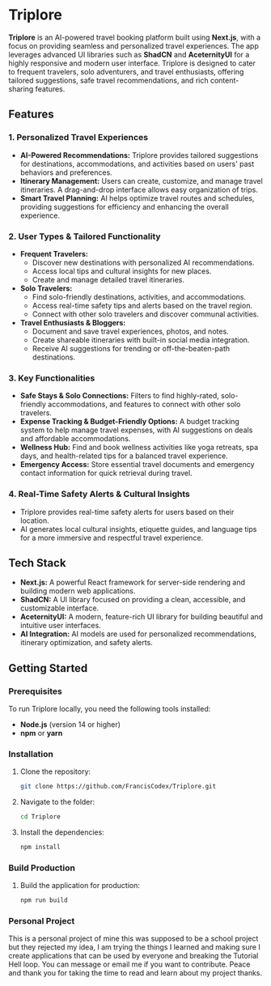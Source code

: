 # Triplore

**Triplore** is an AI-powered travel booking platform built using **Next.js**, with a focus on providing seamless and personalized travel experiences. The app leverages advanced UI libraries such as **ShadCN** and **AceternityUI** for a highly responsive and modern user interface. Triplore is designed to cater to frequent travelers, solo adventurers, and travel enthusiasts, offering tailored suggestions, safe travel recommendations, and rich content-sharing features.

## Features

### 1. **Personalized Travel Experiences**
   - **AI-Powered Recommendations:** Triplore provides tailored suggestions for destinations, accommodations, and activities based on users' past behaviors and preferences.
   - **Itinerary Management:** Users can create, customize, and manage travel itineraries. A drag-and-drop interface allows easy organization of trips.
   - **Smart Travel Planning:** AI helps optimize travel routes and schedules, providing suggestions for efficiency and enhancing the overall experience.

### 2. **User Types & Tailored Functionality**
   - **Frequent Travelers:** 
     - Discover new destinations with personalized AI recommendations.
     - Access local tips and cultural insights for new places.
     - Create and manage detailed travel itineraries.
   - **Solo Travelers:**
     - Find solo-friendly destinations, activities, and accommodations.
     - Access real-time safety tips and alerts based on the travel region.
     - Connect with other solo travelers and discover communal activities.
   - **Travel Enthusiasts & Bloggers:**
     - Document and save travel experiences, photos, and notes.
     - Create shareable itineraries with built-in social media integration.
     - Receive AI suggestions for trending or off-the-beaten-path destinations.

### 3. **Key Functionalities**
   - **Safe Stays & Solo Connections:** Filters to find highly-rated, solo-friendly accommodations, and features to connect with other solo travelers.
   - **Expense Tracking & Budget-Friendly Options:** A budget tracking system to help manage travel expenses, with AI suggestions on deals and affordable accommodations.
   - **Wellness Hub:** Find and book wellness activities like yoga retreats, spa days, and health-related tips for a balanced travel experience.
   - **Emergency Access:** Store essential travel documents and emergency contact information for quick retrieval during travel.

### 4. **Real-Time Safety Alerts & Cultural Insights**
   - Triplore provides real-time safety alerts for users based on their location. 
   - AI generates local cultural insights, etiquette guides, and language tips for a more immersive and respectful travel experience.

## Tech Stack

- **Next.js:** A powerful React framework for server-side rendering and building modern web applications.
- **ShadCN:** A UI library focused on providing a clean, accessible, and customizable interface.
- **AceternityUI:** A modern, feature-rich UI library for building beautiful and intuitive user interfaces.
- **AI Integration:** AI models are used for personalized recommendations, itinerary optimization, and safety alerts.

## Getting Started

### Prerequisites
To run Triplore locally, you need the following tools installed:
- **Node.js** (version 14 or higher)
- **npm** or **yarn**

### Installation
1. Clone the repository:
    ```bash
    git clone https://github.com/FrancisCodex/Triplore.git
    ```
2. Navigate to the folder:
    ```bash
    cd Triplore
    ```
3. Install the dependencies:
    ```bash
    npm install
    ```

### Build Production
1. Build the application for production:
    ```bash
    npm run build
    ```
### Personal Project

This is a personal project of mine this was supposed to be a school project but they rejected my idea, I am trying the things I learned and making sure I create applications that can be used by everyone and breaking the Tutorial Hell loop. You can message or email me if you want to contribute. Peace and thank you for taking the time to read and learn about my project thanks.

